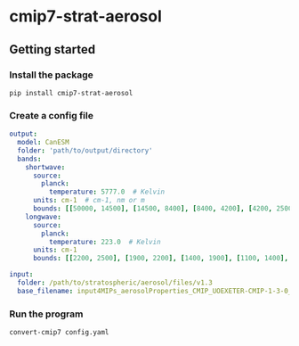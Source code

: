 # cmip7-strat-aerosol



## Getting started

### Install the package
```
pip install cmip7-strat-aerosol
```


### Create a config file


```yaml
output:
  model: CanESM
  folder: 'path/to/output/directory'
  bands:
    shortwave:
      source:
        planck:
          temperature: 5777.0  # Kelvin
      units: cm-1  # cm-1, nm or m
      bounds: [[50000, 14500], [14500, 8400], [8400, 4200], [4200, 2500]]
    longwave:
      source:
        planck:
          temperature: 223.0  # Kelvin
      units: cm-1
      bounds: [[2200, 2500], [1900, 2200], [1400, 1900], [1100, 1400], [980, 1100], [800, 980], [540, 800], [340, 540], [100, 340]]

input:
  folder: /path/to/stratospheric/aerosol/files/v1.3
  base_filename: input4MIPs_aerosolProperties_CMIP_UOEXETER-CMIP-1-3-0_gnz_175001-202312.nc
```

### Run the program

```
convert-cmip7 config.yaml
```